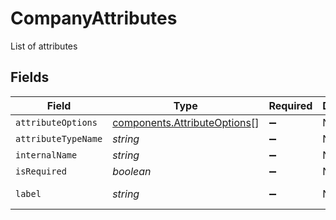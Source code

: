 # CompanyAttributes

List of attributes


## Fields

| Field                                                                        | Type                                                                         | Required                                                                     | Description                                                                  | Example                                                                      |
| ---------------------------------------------------------------------------- | ---------------------------------------------------------------------------- | ---------------------------------------------------------------------------- | ---------------------------------------------------------------------------- | ---------------------------------------------------------------------------- |
| `attributeOptions`                                                           | [components.AttributeOptions](../../models/components/attributeoptions.md)[] | :heavy_minus_sign:                                                           | N/A                                                                          |                                                                              |
| `attributeTypeName`                                                          | *string*                                                                     | :heavy_minus_sign:                                                           | N/A                                                                          | text                                                                         |
| `internalName`                                                               | *string*                                                                     | :heavy_minus_sign:                                                           | N/A                                                                          | name                                                                         |
| `isRequired`                                                                 | *boolean*                                                                    | :heavy_minus_sign:                                                           | N/A                                                                          | true                                                                         |
| `label`                                                                      | *string*                                                                     | :heavy_minus_sign:                                                           | N/A                                                                          | Company Name                                                                 |